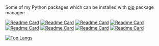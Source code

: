 ### 
Some of my Python packages which can be installed with [pip](https://pip.pypa.io/en/stable/) package manager:

[![Readme Card](https://github-readme-stats.vercel.app/api/pin/?username=dovax&repo=dogui)](https://github.com/anuraghazra/github-readme-stats)
[![Readme Card](https://github-readme-stats.vercel.app/api/pin/?username=dovax&repo=pgwidget)](https://github.com/anuraghazra/github-readme-stats)
[![Readme Card](https://github-readme-stats.vercel.app/api/pin/?username=dovax&repo=multiselect)](https://github.com/anuraghazra/github-readme-stats)
[![Readme Card](https://github-readme-stats.vercel.app/api/pin/?username=dovax&repo=multinherit)](https://github.com/anuraghazra/github-readme-stats)
[![Readme Card](https://github-readme-stats.vercel.app/api/pin/?username=dovax&repo=dbhydra)](https://github.com/anuraghazra/github-readme-stats)
[![Readme Card](https://github-readme-stats.vercel.app/api/pin/?username=dovax&repo=doclick)](https://github.com/anuraghazra/github-readme-stats)
[![Readme Card](https://github-readme-stats.vercel.app/api/pin/?username=dovax&repo=keepvariable)](https://github.com/anuraghazra/github-readme-stats)
[![Readme Card](https://github-readme-stats.vercel.app/api/pin/?username=dovax&repo=fastpypi)](https://github.com/anuraghazra/github-readme-stats)

[![Top Langs](https://github-readme-stats.vercel.app/api/top-langs/?username=dovax&layout=compact)](https://github.com/anuraghazra/github-readme-stats)


<!--
**DovaX/DovaX** is a ✨ _special_ ✨ repository because its `README.md` (this file) appears on your GitHub profile.

Here are some ideas to get you started:

- 🔭 I’m currently working on ...
- 🌱 I’m currently learning ...
- 👯 I’m looking to collaborate on ...
- 🤔 I’m looking for help with ...
- 💬 Ask me about ...
- 📫 How to reach me: ...
- 😄 Pronouns: ...
- ⚡ Fun fact: ...
-->
